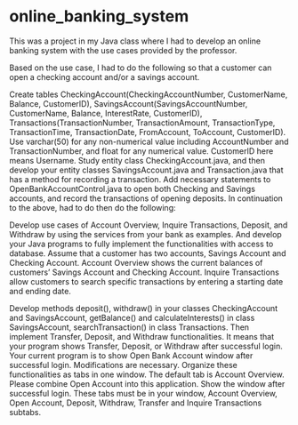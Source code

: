 # online_banking_system

This was a project in my Java class where I had to develop an online banking system with the use cases provided by the professor.

Based on the use case, I had to do the following so that a customer can open a checking account and/or a savings account.

Create tables CheckingAccount(CheckingAccountNumber, CustomerName, Balance, CustomerID), SavingsAccount(SavingsAccountNumber, CustomerName, Balance, InterestRate, CustomerID), Transactions(TransactionNumber, TransactionAmount, TransactionType, TransactionTime, TransactionDate, FromAccount, ToAccount, CustomerID). Use varchar(50) for any non-numerical value including AccountNumber and TransactionNumber, and float for any numerical value. CustomerID here means Username.
Study entity class CheckingAccount.java, and then develop your entity classes SavingsAccount.java and Transaction.java that has a method for recording a transaction.
Add necessary statements to OpenBankAccountControl.java to open both Checking and Savings accounts, and record the transactions of opening deposits.
In continuation to the above, had to do then do the following:

Develop use cases of Account Overview, Inquire Transactions, Deposit, and Withdraw by using the services from your bank as examples. And develop your Java programs to fully implement the functionalities with access to database. Assume that a customer has two accounts, Savings Account and Checking Account. Account Overview shows the current balances of customers’ Savings Account and Checking Account. Inquire Transactions allow customers to search specific transactions by entering a starting date and ending date.

Develop methods deposit(), withdraw() in your classes CheckingAccount and SavingsAccount, getBalance() and calculateInterests() in class SavingsAccount, searchTransaction() in class Transactions. Then implement Transfer, Deposit, and Withdraw functionalities. It means that your program shows Transfer, Deposit, or Withdraw after successful login. Your current program is to show Open Bank Account window after successful login. Modifications are necessary.
Organize these functionalities as tabs in one window. The default tab is Account Overview. Please combine Open Account into this application. Show the window after successful login. These tabs must be in your window, Account Overview, Open Account, Deposit, Withdraw, Transfer and Inquire Transactions subtabs.

